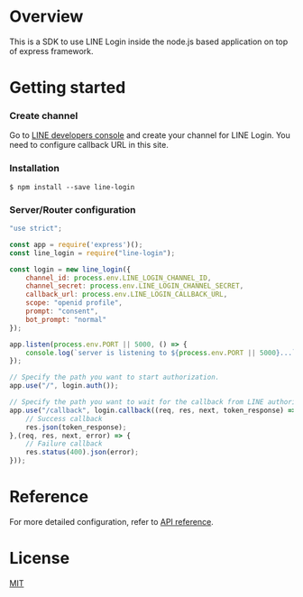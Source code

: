 # Overview

This is a SDK to use LINE Login inside the node.js based application on top of express framework.

# Getting started

### Create channel

Go to [LINE developers console](https://developers.line.me) and create your channel for LINE Login. You need to configure callback URL in this site.

### Installation

```
$ npm install --save line-login
```

### Server/Router configuration

```javascript
"use strict";

const app = require('express')();
const line_login = require("line-login");

const login = new line_login({
    channel_id: process.env.LINE_LOGIN_CHANNEL_ID,
    channel_secret: process.env.LINE_LOGIN_CHANNEL_SECRET,
    callback_url: process.env.LINE_LOGIN_CALLBACK_URL,
    scope: "openid profile",
    prompt: "consent",
    bot_prompt: "normal"
});

app.listen(process.env.PORT || 5000, () => {
    console.log(`server is listening to ${process.env.PORT || 5000}...`);
});

// Specify the path you want to start authorization.
app.use("/", login.auth());

// Specify the path you want to wait for the callback from LINE authorization endpoint.
app.use("/callback", login.callback((req, res, next, token_response) => {
    // Success callback
    res.json(token_response);
},(req, res, next, error) => {
    // Failure callback
    res.status(400).json(error);
}));
```

# Reference

For more detailed configuration, refer to [API reference](https://nkjm.github.io/line-login/LineLogin.html).

# License

[MIT](./LICENSE)
